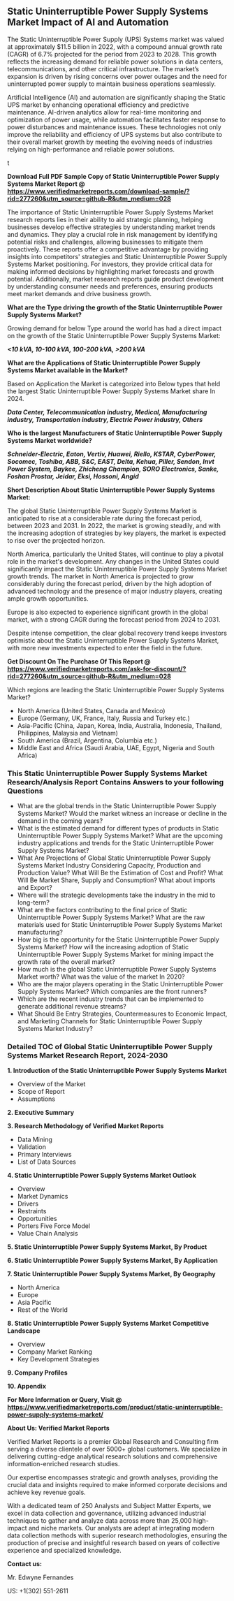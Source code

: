 <h2>Static Uninterruptible Power Supply Systems Market Impact of AI and Automation</h2><p>The Static Uninterruptible Power Supply (UPS) Systems market was valued at approximately $11.5 billion in 2022, with a compound annual growth rate (CAGR) of 6.7% projected for the period from 2023 to 2028. This growth reflects the increasing demand for reliable power solutions in data centers, telecommunications, and other critical infrastructure. The market’s expansion is driven by rising concerns over power outages and the need for uninterrupted power supply to maintain business operations seamlessly.</p><p>Artificial Intelligence (AI) and automation are significantly shaping the Static UPS market by enhancing operational efficiency and predictive maintenance. AI-driven analytics allow for real-time monitoring and optimization of power usage, while automation facilitates faster response to power disturbances and maintenance issues. These technologies not only improve the reliability and efficiency of UPS systems but also contribute to their overall market growth by meeting the evolving needs of industries relying on high-performance and reliable power solutions.</p>t</p><p id="" class=""><strong>Download Full PDF Sample Copy of Static Uninterruptible Power Supply Systems Market Report @ <a href="https://www.verifiedmarketreports.com/download-sample/?rid=277260&utm_source=github-R&utm_medium=028" target="_blank">https://www.verifiedmarketreports.com/download-sample/?rid=277260&utm_source=github-R&utm_medium=028</a></strong></p><p>The importance of&nbsp;Static Uninterruptible Power Supply Systems Market research reports lies in their ability to aid strategic planning, helping businesses develop effective strategies by understanding market trends and dynamics. They play a crucial role in risk management by identifying potential risks and challenges, allowing businesses to mitigate them proactively. These reports offer a competitive advantage by providing insights into competitors' strategies and Static Uninterruptible Power Supply Systems Market positioning. For investors, they provide critical data for making informed decisions by highlighting market forecasts and growth potential. Additionally, market research reports guide product development by understanding consumer needs and preferences, ensuring products meet market demands and drive business growth.</p><p><strong>What are the&nbsp;Type driving the growth of the Static Uninterruptible Power Supply Systems Market?</strong></p><p id="" class="">Growing demand for below Type around the world has had a direct impact on the growth of the Static Uninterruptible Power Supply Systems Market:</p><em><strong><10 kVA, 10-100 kVA, 100-200 kVA, >200 kVA</strong></em></p><strong>What are the&nbsp;Applications&nbsp;of Static Uninterruptible Power Supply Systems Market available in the Market?</strong></p><p id="" class="">Based on Application the Market is categorized into Below types that held the largest Static Uninterruptible Power Supply Systems Market share In 2024.</p><em><strong>Data Center, Telecommunication industry, Medical, Manufacturing industry, Transportation industry, Electric Power industry, Others</strong></em></p><strong>Who is the largest Manufacturers of Static Uninterruptible Power Supply Systems Market worldwide?</strong></p><p><em><strong>Schneider-Electric, Eaton, Vertiv, Huawei, Riello, KSTAR, CyberPower, Socomec, Toshiba, ABB, S&C, EAST, Delta, Kehua, Piller, Sendon, Invt Power System, Baykee, Zhicheng Champion, SORO Electronics, Sanke, Foshan Prostar, Jeidar, Eksi, Hossoni, Angid</strong></em></p><p id="" class=""><strong>Short Description About Static Uninterruptible Power Supply Systems Market:</strong></p><p>The global Static Uninterruptible Power Supply Systems Market is anticipated to rise at a considerable rate during the forecast period, between 2023 and 2031. In 2022, the market is growing steadily, and with the increasing adoption of strategies by key players, the market is expected to rise over the projected horizon.</p><p>North America, particularly the United States, will continue to play a pivotal role in the market's development. Any changes in the United States could significantly impact the Static Uninterruptible Power Supply Systems Market growth trends. The market in North America is projected to grow considerably during the forecast period, driven by the high adoption of advanced technology and the presence of major industry players, creating ample growth opportunities.</p><p>Europe is also expected to experience significant growth in the global market, with a strong CAGR during the forecast period from 2024 to 2031.</p><p>Despite intense competition, the clear global recovery trend keeps investors optimistic about the Static Uninterruptible Power Supply Systems Market, with more new investments expected to enter the field in the future.</p><p id="" class=""><strong>Get Discount On The Purchase Of This Report @ <a href="https://www.verifiedmarketreports.com/ask-for-discount/?rid=277260&utm_source=github-R&utm_medium=028" target="_blank">https://www.verifiedmarketreports.com/ask-for-discount/?rid=277260&utm_source=github-R&utm_medium=028</a></strong></p>Which regions are leading the Static Uninterruptible Power Supply Systems Market?</p><ul><li>North America (United States, Canada and Mexico)</li><li>Europe (Germany, UK, France, Italy, Russia and Turkey etc.)</li><li>Asia-Pacific (China, Japan, Korea, India, Australia, Indonesia, Thailand, Philippines, Malaysia and Vietnam)</li><li>South America (Brazil, Argentina, Columbia etc.)</li><li>Middle East and Africa (Saudi Arabia, UAE, Egypt, Nigeria and South Africa)</li></ul><h3 id="" class="">This Static Uninterruptible Power Supply Systems Market Research/Analysis Report Contains Answers to your following Questions</h3><ul><li>What are the global trends in the Static Uninterruptible Power Supply Systems Market? Would the market witness an increase or decline in the demand in the coming years?</li><li>What is the estimated demand for different types of products in Static Uninterruptible Power Supply Systems Market? What are the upcoming industry applications and trends for the Static Uninterruptible Power Supply Systems Market?</li><li>What Are Projections of Global Static Uninterruptible Power Supply Systems Market Industry Considering Capacity, Production and Production Value? What Will Be the Estimation of Cost and Profit? What Will Be Market Share, Supply and Consumption? What about imports and Export?</li><li>Where will the strategic developments take the industry in the mid to long-term?</li><li>What are the factors contributing to the final price of Static Uninterruptible Power Supply Systems Market? What are the raw materials used for Static Uninterruptible Power Supply Systems Market manufacturing?</li><li>How big is the opportunity for the Static Uninterruptible Power Supply Systems Market? How will the increasing adoption of Static Uninterruptible Power Supply Systems Market for mining impact the growth rate of the overall market?</li><li>How much is the global Static Uninterruptible Power Supply Systems Market worth? What was the value of the market In 2020?</li><li>Who are the major players operating in the Static Uninterruptible Power Supply Systems Market? Which companies are the front runners?</li><li>Which are the recent industry trends that can be implemented to generate additional revenue streams?</li><li>What Should Be Entry Strategies, Countermeasures to Economic Impact, and Marketing Channels for Static Uninterruptible Power Supply Systems Market Industry?</li></ul><h3 id="" class="">Detailed TOC of Global Static Uninterruptible Power Supply Systems Market Research Report, 2024-2030</h3><p id="" class=""><strong>1. Introduction of the Static Uninterruptible Power Supply Systems Market</strong></p><ul><li>Overview of the Market</li><li>Scope of Report</li><li>Assumptions</li></ul><p id="" class=""><strong>2. Executive Summary</strong></p><p id="" class=""><strong>3. Research Methodology of Verified Market Reports</strong></p><ul><li>Data Mining</li><li>Validation</li><li>Primary Interviews</li><li>List of Data Sources</li></ul><p id="" class=""><strong>4. Static Uninterruptible Power Supply Systems Market Outlook</strong></p><ul><li>Overview</li><li>Market Dynamics</li><li>Drivers</li><li>Restraints</li><li>Opportunities</li><li>Porters Five Force Model</li><li>Value Chain Analysis</li></ul><p id="" class=""><strong>5. Static Uninterruptible Power Supply Systems Market, By Product</strong></p><p id="" class=""><strong>6. Static Uninterruptible Power Supply Systems Market, By Application</strong></p><p id="" class=""><strong>7. Static Uninterruptible Power Supply Systems Market, By Geography</strong></p><ul><li>North America</li><li>Europe</li><li>Asia Pacific</li><li>Rest of the World</li></ul><p id="" class=""><strong>8. Static Uninterruptible Power Supply Systems Market Competitive Landscape</strong></p><ul><li>Overview</li><li>Company Market Ranking</li><li>Key Development Strategies</li></ul><p id="" class=""><strong>9. Company Profiles</strong></p><p id="" class=""><strong>10. Appendix</strong></p><p id="" class=""><strong>For More Information or Query, Visit @ <a href="https://www.verifiedmarketreports.com/product/static-uninterruptible-power-supply-systems-market/" target="_blank">https://www.verifiedmarketreports.com/product/static-uninterruptible-power-supply-systems-market/</a></strong></p><p id="" class=""><strong>About Us: Verified Market Reports</strong></p><p id="" class="">Verified Market Reports is a premier Global Research and Consulting firm serving a diverse clientele of over 5000+ global customers. We specialize in delivering cutting-edge analytical research solutions and comprehensive information-enriched research studies.</p><p id="" class="">Our expertise encompasses strategic and growth analyses, providing the crucial data and insights required to make informed corporate decisions and achieve key revenue goals.</p><p id="" class="">With a dedicated team of 250 Analysts and Subject Matter Experts, we excel in data collection and governance, utilizing advanced industrial techniques to gather and analyze data across more than 25,000 high-impact and niche markets. Our analysts are adept at integrating modern data collection methods with superior research methodologies, ensuring the production of precise and insightful research based on years of collective experience and specialized knowledge.</p><p id="" class=""><strong>Contact us:</strong></p><p id="" class="">Mr. Edwyne Fernandes</p><p id="" class="">US: +1(302) 551-2611</p>
